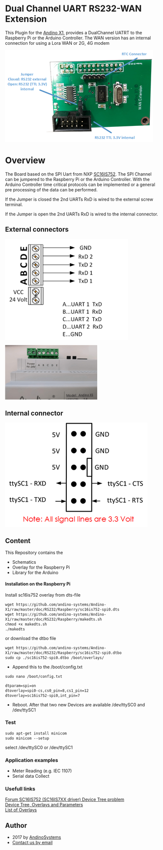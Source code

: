 Dual Channel UART RS232-WAN Extension
========

This Plugin for the [Andino X1][1], provides a DualChannel UATRT to the Raspberry Pi or the Arduino Controller.
The WAN version has an internal connection for using a Lora WAN or 2G, 4G modem 


![Andino X1 - Dual Channel RS232 Extension](rs232-wan-pcb.png)

# Overview

The Board based on the SPI Uart from NXP [SC16IS752][3]. The SPI Channel can be jumpered to the Raspberry Pi or the Arduino Controller. With the Arduino Controller time critical protocols can be implemented or a general pre processing of the data can be performed.

If the Jumper is closed the 2nd UARTs RxD is wired to the external screw terminal.

If the Jumper is open the 2nd UARTs RxD is wired to the internal connector.
  

## External connectors

![Andino X1 - Dual Channel RS232 Extension](RS232.png)

![Andino X1 - RS232 Connector Skrew Terminal](extension-connector-small.png)

## Internal connector

![Andino X1 - RS232 WAN internal RS232](internal-connector.png)

## Content
This Repository contains the 

* Schematics
* Overlay for the Raspberry Pi
* Library for the Arduino

#### Installation on the Raspberry Pi 

Install sc16is752 overlay from dts-file
```
wget https://github.com/andino-systems/Andino-X1/raw/master/doc/RS232/Raspberry/sc16is752-spi0.dts
wget https://github.com/andino-systems/Andino-X1/raw/master/doc/RS232/Raspberry/makedts.sh
chmod +x makedts.sh
./makedts
```

or download the dtbo file
```
wget https://github.com/andino-systems/Andino-X1/raw/master/doc/RS232/Raspberry/sc16is752-spi0.dtbo
sudo cp ./sc16is752-spi0.dtbo /boot/overlays/
```

* Append this to the /boot/config.txt
```
sudo nano /boot/config.txt
```
```
dtparam=spi=on
dtoverlay=spi0-cs,cs0_pin=8,cs1_pin=12
dtoverlay=sc16is752-spi0,int_pin=7
```
* Reboot. After that two new Devices are available /dev/ttySC0 and /dev/ttySC1

### Test


    sudo apt-get install minicom
    sudo minicom --setup
    
select /dev/ttySC0 or /dev/ttySC1

### Application examples
* Meter Reading (e.g. IEC 1107)
* Serial data Collect

### Usefull links
[Forum SC16IS752 (SC16IS7XX driver) Device Tree problem][4]  
[Device Tree, Overlays and Parameters][5]  
[List of Overlays][5]  

Author
-----

* 2017 by [AndinoSystems][2]
* [Contact us by email](mailto:info@andino.systems)

[1]:https://andino.systems/andino-x1/
[2]:https://github.com/andino-systems/Andino-X1
[3]:http://www.nxp.com/docs/en/data-sheet/SC16IS752_SC16IS762.pdf?
[4]:https://www.raspberrypi.org/forums/viewtopic.php?t=146908&p=1083915#p1024636
[5]:https://www.raspberrypi.org/documentation/configuration/device-tree.md
[6]:https://github.com/raspberrypi/firmware/tree/master/boot/overlays
